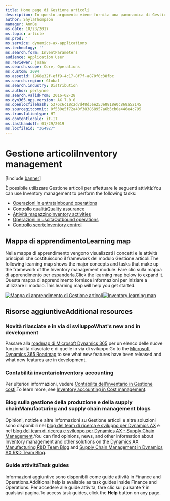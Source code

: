 ```yaml
---
title: Home page di Gestione articoli
description: In questo argomento viene fornita una panoramica di Gestione articoli.
author: ShylaThompson
manager: AnnBe
ms.date: 10/23/2017
ms.topic: article
ms.prod: ''
ms.service: dynamics-ax-applications
ms.technology: ''
ms.search.form: InventParameters
audience: Application User
ms.reviewer: josaw
ms.search.scope: Core, Operations
ms.custom: 2094
ms.assetid: 1968e32f-eff9-4c17-8f7f-a870f0c38fbc
ms.search.region: Global
ms.search.industry: Distribution
ms.author: perlynne
ms.search.validFrom: 2016-02-28
ms.dyn365.ops.version: AX 7.0.0
ms.openlocfilehash: 5376c6c18c2d7d48d3ee253e8818e0c868a52145
ms.sourcegitcommit: 0f530e5f72a40f383868957a6b5cb0e446e4c795
ms.translationtype: HT
ms.contentlocale: it-IT
ms.lasthandoff: 01/29/2019
ms.locfileid: "364927"
---
```

# <a name="inventory-management"></a><span data-ttu-id="1ac4b-103">Gestione articoli</span><span class="sxs-lookup"><span data-stu-id="1ac4b-103">Inventory management</span></span> 

[!include [banner](../includes/banner.md)]

<span data-ttu-id="1ac4b-104">È possibile utilizzare Gestione articoli per effettuare le seguenti attività:</span><span class="sxs-lookup"><span data-stu-id="1ac4b-104">You can use Inventory management to perform the following tasks:</span></span>

-  [<span data-ttu-id="1ac4b-105">Operazioni in entrata</span><span class="sxs-lookup"><span data-stu-id="1ac4b-105">Inbound operations</span></span>](arrival-overview.md)
-  [<span data-ttu-id="1ac4b-106">Controllo qualità</span><span class="sxs-lookup"><span data-stu-id="1ac4b-106">Quality assurance</span></span>](quality-management-processes.md)
-  [<span data-ttu-id="1ac4b-107">Attività magazzino</span><span class="sxs-lookup"><span data-stu-id="1ac4b-107">Inventory activities</span></span>](inventory-journals.md)
-  [<span data-ttu-id="1ac4b-108">Operazioni in uscita</span><span class="sxs-lookup"><span data-stu-id="1ac4b-108">Outbound operations</span></span>](outbound-process.md)
-  [<span data-ttu-id="1ac4b-109">Controllo scorte</span><span class="sxs-lookup"><span data-stu-id="1ac4b-109">Inventory control</span></span>](../cost-management/inventory-close.md) 

## <a name="learning-map"></a><span data-ttu-id="1ac4b-110">Mappa di apprendimento</span><span class="sxs-lookup"><span data-stu-id="1ac4b-110">Learning map</span></span>

<span data-ttu-id="1ac4b-111">Nella mappa di apprendimento vengono visualizzati i concetti e le attività principali che costituiscono il framework del modulo Gestione articoli.</span><span class="sxs-lookup"><span data-stu-id="1ac4b-111">The following learning map shows the major concepts and tasks that make up the framework of the Inventory management module.</span></span> <span data-ttu-id="1ac4b-112">Fare clic sulla mappa di apprendimento per espanderla.</span><span class="sxs-lookup"><span data-stu-id="1ac4b-112">Click the learning map below to expand it.</span></span> <span data-ttu-id="1ac4b-113">Questa mappa di apprendimento fornisce informazioni per iniziare a utilizzare il modulo.</span><span class="sxs-lookup"><span data-stu-id="1ac4b-113">This learning map will help you get started.</span></span>


<span data-ttu-id="1ac4b-114">[![Mappa di apprendimento di Gestione articoli](./media/inventory-learning-map.png)](./media/inventory-learning-map.png)</span><span class="sxs-lookup"><span data-stu-id="1ac4b-114">[![Inventory learning map](./media/inventory-learning-map.png)](./media/inventory-learning-map.png)</span></span>

## <a name="additional-resources"></a><span data-ttu-id="1ac4b-115">Risorse aggiuntive</span><span class="sxs-lookup"><span data-stu-id="1ac4b-115">Additional resources</span></span>

### <a name="whats-new-and-in-development"></a><span data-ttu-id="1ac4b-116">Novità rilasciate e in via di sviluppo</span><span class="sxs-lookup"><span data-stu-id="1ac4b-116">What's new and in development</span></span>
<span data-ttu-id="1ac4b-117">Passare alla [roadmap di Microsoft Dynamics 365](https://roadmap.dynamics.com/) per un elenco delle nuove funzionalità rilasciate e di quelle in via di sviluppo.</span><span class="sxs-lookup"><span data-stu-id="1ac4b-117">Go to the [Microsoft Dynamics 365 Roadmap](https://roadmap.dynamics.com/) to see what new features have been released and what new features are in development.</span></span>

### <a name="inventory-accounting"></a><span data-ttu-id="1ac4b-118">Contabilità inventario</span><span class="sxs-lookup"><span data-stu-id="1ac4b-118">Inventory accounting</span></span> 
<span data-ttu-id="1ac4b-119">Per ulteriori informazioni, vedere [Contabilità dell'inventario in Gestione costi](../cost-management/inventory-close.md).</span><span class="sxs-lookup"><span data-stu-id="1ac4b-119">To learn more, see [Inventory accounting in Cost management](../cost-management/inventory-close.md).</span></span>

### <a name="manufacturing-and-supply-chain-management-blogs"></a><span data-ttu-id="1ac4b-120">Blog sulla gestione della produzione e della supply chain</span><span class="sxs-lookup"><span data-stu-id="1ac4b-120">Manufacturing and supply chain management blogs</span></span>
<span data-ttu-id="1ac4b-121">Opinioni, notizie e altre informazioni su Gestione articoli e altre soluzioni sono disponibili nel [blog del team di ricerca e sviluppo per Dynamics AX](https://blogs.msdn.microsoft.com/axmfg) e nel [blog del team di ricerca e sviluppo per Dynamics AX - Supply Chain Management](https://blogs.msdn.microsoft.com/dynamicsaxscm).</span><span class="sxs-lookup"><span data-stu-id="1ac4b-121">You can find opinions, news, and other information about Inventory management and other solutions on the [Dynamics AX Manufacturing R&D Team Blog](https://blogs.msdn.microsoft.com/axmfg) and [Supply Chain Management in Dynamics AX R&D Team Blog](https://blogs.msdn.microsoft.com/dynamicsaxscm).</span></span>

### <a name="task-guides"></a><span data-ttu-id="1ac4b-122">Guide attività</span><span class="sxs-lookup"><span data-stu-id="1ac4b-122">Task guides</span></span>
<span data-ttu-id="1ac4b-123">Informazioni aggiuntive sono disponibili come guide attività in Finance and Operations.</span><span class="sxs-lookup"><span data-stu-id="1ac4b-123">Additional help is available as task guides inside Finance and Operations.</span></span> <span data-ttu-id="1ac4b-124">Per accedere alle guide attività, fare clic sul pulsante **?** in qualsiasi pagina.</span><span class="sxs-lookup"><span data-stu-id="1ac4b-124">To access task guides, click the **Help** button on any page.</span></span>


